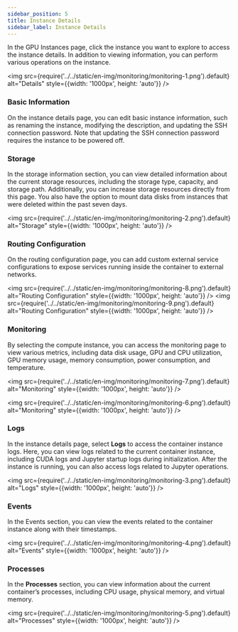 ```yaml
---
sidebar_position: 5
title: Instance Details
sidebar_label: Instance Details
---
```


In the GPU Instances page, click the instance you want to explore to access the instance details. In addition to viewing information, you can perform various operations on the instance.

<img src={require('../../static/en-img/monitoring/monitoring-1.png').default} alt="Details" style={{width: '1000px', height: 'auto'}} />

### Basic Information

On the instance details page, you can edit basic instance information, such as renaming the instance, modifying the description, and updating the SSH connection password. Note that updating the SSH connection password requires the instance to be powered off.

### Storage

In the storage information section, you can view detailed information about the current storage resources, including the storage type, capacity, and storage path. Additionally, you can increase storage resources directly from this page. You also have the option to mount data disks from instances that were deleted within the past seven days.

<img src={require('../../static/en-img/monitoring/monitoring-2.png').default} alt="Storage" style={{width: '1000px', height: 'auto'}} />

### Routing Configuration

On the routing configuration page, you can add custom external service configurations to expose services running inside the container to external networks.

<img src={require('../../static/en-img/monitoring/monitoring-8.png').default} alt="Routing Configuration" style={{width: '1000px', height: 'auto'}} />
<img src={require('../../static/en-img/monitoring/monitoring-9.png').default} alt="Routing Configuration" style={{width: '1000px', height: 'auto'}} />

### Monitoring

By selecting the compute instance, you can access the monitoring page to view various metrics, including data disk usage, GPU and CPU utilization, GPU memory usage, memory consumption, power consumption, and temperature.

<img src={require('../../static/en-img/monitoring/monitoring-7.png').default} alt="Monitoring" style={{width: '1000px', height: 'auto'}} />

<img src={require('../../static/en-img/monitoring/monitoring-6.png').default} alt="Monitoring" style={{width: '1000px', height: 'auto'}} />

### Logs

In the instance details page, select **Logs** to access the container instance logs. Here, you can view logs related to the current container instance, including CUDA logs and Jupyter startup logs during initialization. After the instance is running, you can also access logs related to Jupyter operations.

<img src={require('../../static/en-img/monitoring/monitoring-3.png').default} alt="Logs" style={{width: '1000px', height: 'auto'}} />

### Events

In the Events section, you can view the events related to the container instance along with their timestamps.

<img src={require('../../static/en-img/monitoring/monitoring-4.png').default} alt="Events" style={{width: '1000px', height: 'auto'}} />

### Processes

In the **Processes** section, you can view information about the current container’s processes, including CPU usage, physical memory, and virtual memory.

<img src={require('../../static/en-img/monitoring/monitoring-5.png').default} alt="Processes" style={{width: '1000px', height: 'auto'}} />
